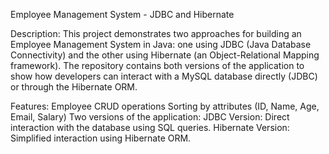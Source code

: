 Employee Management System - JDBC and Hibernate

Description:
This project demonstrates two approaches for building an Employee Management System in Java: one using JDBC (Java Database Connectivity) and the other using Hibernate (an Object-Relational Mapping framework).
The repository contains both versions of the application to show how developers can interact with a MySQL database directly (JDBC) or through the Hibernate ORM.

Features:
Employee CRUD operations
Sorting by attributes (ID, Name, Age, Email, Salary)
Two versions of the application:
JDBC Version: Direct interaction with the database using SQL queries.
Hibernate Version: Simplified interaction using Hibernate ORM.

